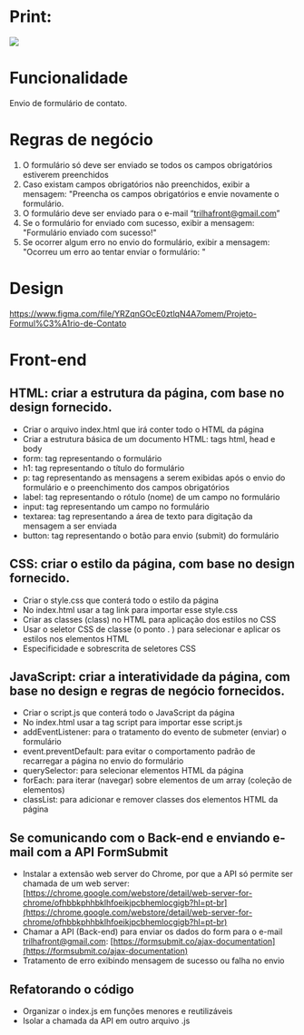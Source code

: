 # Print:
![](https://github.com/trilhafront/projeto-formulario-contato/blob/main/prints/01-form.png)

# Funcionalidade
Envio de formulário de contato.

# Regras de negócio
1. O formulário só deve ser enviado se todos os campos obrigatórios estiverem preenchidos
2. Caso existam campos obrigatórios não preenchidos, exibir a mensagem: "Preencha os campos obrigatórios e envie novamente o formulário.
3. O formulário deve ser enviado para o e-mail “trilhafront@gmail.com”
4. Se o formulário for enviado com sucesso, exibir a mensagem: "Formulário enviado com sucesso!"
5. Se ocorrer algum erro no envio do formulário, exibir a mensagem: "Ocorreu um erro ao tentar enviar o formulário: <detalhes do erro>"

# Design
https://www.figma.com/file/YRZqnGOcE0ztlqN4A7omem/Projeto-Formul%C3%A1rio-de-Contato

# Front-end

## HTML: criar a estrutura da página, com base no design fornecido.
* Criar o arquivo index.html que irá conter todo o HTML da página
* Criar a estrutura básica de um documento HTML: tags html, head e body
* form: tag representando o formulário
* h1: tag representando o título do formulário
* p: tag representando as mensagens a serem exibidas após o envio do formulário e o preenchimento dos campos obrigatórios
* label: tag representando o rótulo (nome) de um campo no formulário
* input: tag representando um campo no formulário
* textarea: tag representando a área de texto para digitação da mensagem a ser enviada
* button: tag representando o botão para envio (submit) do formulário

## CSS: criar o estilo da página, com base no design fornecido.
* Criar o style.css que conterá todo o estilo da página
* No index.html usar a tag link para importar esse style.css
* Criar as classes (class) no HTML para aplicação dos estilos no CSS
* Usar o seletor CSS de classe (o ponto . ) para selecionar e aplicar os estilos nos elementos HTML
* Especificidade e sobrescrita de seletores CSS

## JavaScript: criar a interatividade da página, com base no design e regras de negócio fornecidos.
* Criar o script.js que conterá todo o JavaScript da página
* No index.html usar a tag script para importar esse script.js
* addEventListener: para o tratamento do evento de submeter (enviar) o formulário
* event.preventDefault: para evitar o comportamento padrão de recarregar a página no envio do formulário
* querySelector: para selecionar elementos HTML da página
* forEach: para iterar (navegar) sobre elementos de um array (coleção de elementos)
* classList: para adicionar e remover classes dos elementos HTML da página

## Se comunicando com o Back-end e enviando e-mail com a API FormSubmit
* Instalar a extensão web server do Chrome, por que a API só permite ser chamada de um web server: [https://chrome.google.com/webstore/detail/web-server-for-chrome/ofhbbkphhbklhfoeikjpcbhemlocgigb?hl=pt-br](https://chrome.google.com/webstore/detail/web-server-for-chrome/ofhbbkphhbklhfoeikjpcbhemlocgigb?hl=pt-br)
* Chamar a API (Back-end) para enviar os dados do form para o e-mail trilhafront@gmail.com: [https://formsubmit.co/ajax-documentation](https://formsubmit.co/ajax-documentation)
* Tratamento de erro exibindo mensagem de sucesso ou falha no envio

## Refatorando o código
* Organizar o index.js em funções menores e reutilizáveis
* Isolar a chamada da API em outro arquivo .js
